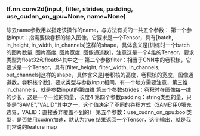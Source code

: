 ### tf.nn.conv2d(input, filter, strides, padding, use_cudnn_on_gpu=None, name=None)
除去name参数用以指定该操作的name，与方法有关的一共五个参数：
第一个参数input：指需要做卷积的输入图像，它要求是一个Tensor，具有[batch, in_height, in_width, in_channels]这样的shape，具体含义是[训练时一个batch的图片数量, 图片高度, 图片宽度, 图像通道数]，注意这是一个4维的Tensor，要求类型为float32和float64其中之一
第二个参数filter：相当于CNN中的卷积核，它要求是一个Tensor，具有[filter_height, filter_width, in_channels, out_channels]这样的shape，具体含义是[卷积核的高度，卷积核的宽度，图像通道数，卷积核个数]，要求类型与参数input相同，有一个地方需要注意，第三维in_channels，就是参数input的第四维
第三个参数strides：卷积时在图像每一维的步长，这是一个一维的向量，长度4
第四个参数padding：string类型的量，只能是"SAME","VALID"其中之一，这个值决定了不同的卷积方式（SAME:用0填充边界，VALID：直接丢弃覆盖不到的）
第五个参数：use_cudnn_on_gpu:bool类型，是否使用cudnn加速，默认为true
结果返回一个Tensor，这个输出，就是我们常说的feature map
